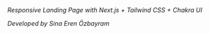 _Responsive Landing Page with Next.js + Tailwind CSS + Chakra UI_

*Developed by Sina Eren Özbayram*
